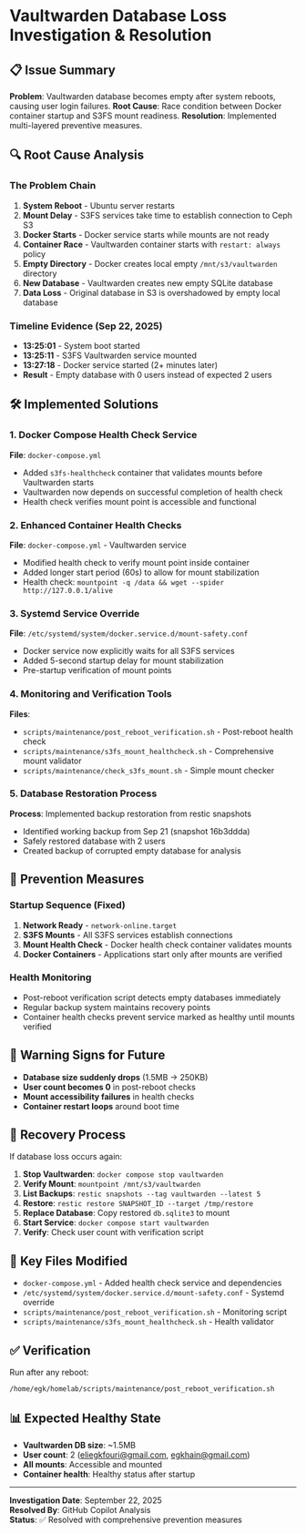 # Vaultwarden Database Loss Investigation & Resolution

## 📋 Issue Summary
**Problem**: Vaultwarden database becomes empty after system reboots, causing user login failures.
**Root Cause**: Race condition between Docker container startup and S3FS mount readiness.
**Resolution**: Implemented multi-layered preventive measures.

## 🔍 Root Cause Analysis

### The Problem Chain
1. **System Reboot** - Ubuntu server restarts
2. **Mount Delay** - S3FS services take time to establish connection to Ceph S3
3. **Docker Starts** - Docker service starts while mounts are not ready
4. **Container Race** - Vaultwarden container starts with `restart: always` policy
5. **Empty Directory** - Docker creates local empty `/mnt/s3/vaultwarden` directory
6. **New Database** - Vaultwarden creates new empty SQLite database
7. **Data Loss** - Original database in S3 is overshadowed by empty local database

### Timeline Evidence (Sep 22, 2025)
- **13:25:01** - System boot started
- **13:25:11** - S3FS Vaultwarden service mounted
- **13:27:18** - Docker service started (2+ minutes later)
- **Result** - Empty database with 0 users instead of expected 2 users

## 🛠️ Implemented Solutions

### 1. Docker Compose Health Check Service
**File**: `docker-compose.yml`
- Added `s3fs-healthcheck` container that validates mounts before Vaultwarden starts
- Vaultwarden now depends on successful completion of health check
- Health check verifies mount point is accessible and functional

### 2. Enhanced Container Health Checks
**File**: `docker-compose.yml` - Vaultwarden service
- Modified health check to verify mount point inside container
- Added longer start period (60s) to allow for mount stabilization
- Health check: `mountpoint -q /data && wget --spider http://127.0.0.1/alive`

### 3. Systemd Service Override
**File**: `/etc/systemd/system/docker.service.d/mount-safety.conf`
- Docker service now explicitly waits for all S3FS services
- Added 5-second startup delay for mount stabilization
- Pre-startup verification of mount points

### 4. Monitoring and Verification Tools
**Files**: 
- `scripts/maintenance/post_reboot_verification.sh` - Post-reboot health check
- `scripts/maintenance/s3fs_mount_healthcheck.sh` - Comprehensive mount validator
- `scripts/maintenance/check_s3fs_mount.sh` - Simple mount checker

### 5. Database Restoration Process
**Process**: Implemented backup restoration from restic snapshots
- Identified working backup from Sep 21 (snapshot 16b3ddda)
- Safely restored database with 2 users
- Created backup of corrupted empty database for analysis

## 🔧 Prevention Measures

### Startup Sequence (Fixed)
1. **Network Ready** - `network-online.target`
2. **S3FS Mounts** - All S3FS services establish connections
3. **Mount Health Check** - Docker health check container validates mounts
4. **Docker Containers** - Applications start only after mounts are verified

### Health Monitoring
- Post-reboot verification script detects empty databases immediately
- Regular backup system maintains recovery points
- Container health checks prevent service marked as healthy until mounts verified

## 🚨 Warning Signs for Future
- **Database size suddenly drops** (1.5MB → 250KB)
- **User count becomes 0** in post-reboot checks
- **Mount accessibility failures** in health checks
- **Container restart loops** around boot time

## 🔄 Recovery Process
If database loss occurs again:

1. **Stop Vaultwarden**: `docker compose stop vaultwarden`
2. **Verify Mount**: `mountpoint /mnt/s3/vaultwarden`
3. **List Backups**: `restic snapshots --tag vaultwarden --latest 5`
4. **Restore**: `restic restore SNAPSHOT_ID --target /tmp/restore`
5. **Replace Database**: Copy restored `db.sqlite3` to mount
6. **Start Service**: `docker compose start vaultwarden`
7. **Verify**: Check user count with verification script

## 📁 Key Files Modified
- `docker-compose.yml` - Added health check service and dependencies
- `/etc/systemd/system/docker.service.d/mount-safety.conf` - Systemd override
- `scripts/maintenance/post_reboot_verification.sh` - Monitoring script
- `scripts/maintenance/s3fs_mount_healthcheck.sh` - Health validator

## ✅ Verification
Run after any reboot:
```bash
/home/egk/homelab/scripts/maintenance/post_reboot_verification.sh
```

## 📊 Expected Healthy State
- **Vaultwarden DB size**: ~1.5MB
- **User count**: 2 (eliegkfouri@gmail.com, egkhain@gmail.com)
- **All mounts**: Accessible and mounted
- **Container health**: Healthy status after startup

---
**Investigation Date**: September 22, 2025  
**Resolved By**: GitHub Copilot Analysis  
**Status**: ✅ Resolved with comprehensive prevention measures